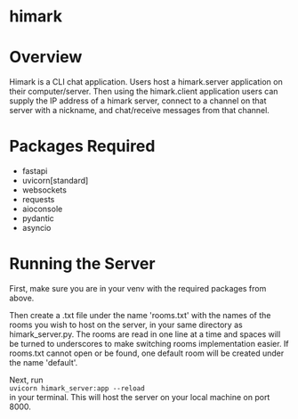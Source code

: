 # himark

# Overview
Himark is a CLI chat application. Users host a himark.server application on their computer/server. Then using the himark.client application users can supply the IP address of a himark server, connect to a channel on that server with a nickname, and chat/receive messages from that channel. 

# Packages Required

- fastapi
- uvicorn[standard]
- websockets
- requests
- aioconsole
- pydantic
- asyncio

# Running the Server
First, make sure you are in your venv with the required packages from above. 

Then create a .txt file under the name 'rooms.txt' with the names of the rooms you wish to host on the server, in your same directory as himark_server.py. 
The rooms are read in one line at a time and spaces will be turned to underscores to make switching rooms implementation easier.
If rooms.txt cannot open or be found, one default room will be created under the name 'default'.

Next, run \
```uvicorn himark_server:app --reload``` \
in your terminal. This will host the server on your local machine on port 8000.